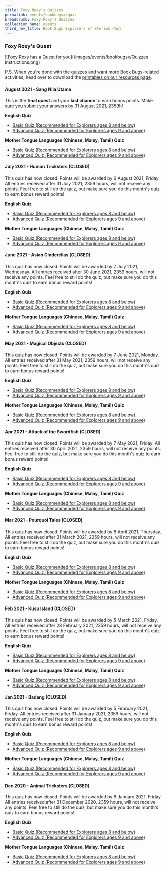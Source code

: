 ```yaml
---
title: Foxy Roxy's Quizzes
permalink: events/bookbugsx/quiz
breadcrumb: Foxy Roxy's Quizzes
collection_name: events
third_nav_title: Book Bugs Explorers of Stories Past
---
```

### Foxy Roxy's Quest

![Foxy Roxy has a Quest for you](/images/events/bookbugsx/Quizzes instructions.png)

P.S. When you're done with the quizzes and want more Book Bugs-related activities, head over to download the [printables on our resources page](/events/bookbugsx/resources#printables).

#### August 2021 - Sang Nila Utama

This is the **final quest** and your **last chance** to earn bonus points. Make sure you submit your answers by 31 August 2021, 2359h!

**English Quiz**

* <a href="https://docs.google.com/forms/d/e/1FAIpQLSd8z-0WiUBIFysJM8Rx6O01VXoYR7tlS6fneUM0DvbwIky5Ag/viewform?usp=sf_link" target="_blank" rel="noopener noreferrer">Basic Quiz (Recommended for Explorers ages 8 and below)</a>
* <a href="https://docs.google.com/forms/d/e/1FAIpQLScApdwPp_tuRRniShk2uNnQ69QbDNE7Y7vclr5UMWtHuz2TLA/viewform?usp=sf_link" target="_blank" rel="noopener noreferrer">Advanced Quiz (Recommended for Explorers ages 9 and above)</a>

**Mother Tongue Languages (Chinese, Malay, Tamil) Quiz**

* <a href="https://docs.google.com/forms/d/e/1FAIpQLScPrgyX1at9lPV6RFc10gJd5Pypfr989thaVa_7wDyWDpO3Og/viewform?usp=sf_link" target="_blank" rel="noopener noreferrer">Basic Quiz (Recommended for Explorers ages 8 and below)</a>
* <a href="https://docs.google.com/forms/d/e/1FAIpQLSd_f30dIKdLXbbsFMCEXixA2u6JRZiePSHmRUZsBhpqEwhy4A/viewform?usp=sf_link" target="_blank" rel="noopener noreferrer">Advanced Quiz (Recommended for Explorers ages 9 and above)</a>

#### July 2021 - Human Tricksters (CLOSED)

This quiz has now closed. Points will be awarded by 6 August 2021, Friday. All entries received after 31 July 2021, 2359 hours, will not receive any points. Feel free to still do the quiz, but make sure you do this month's quiz to earn bonus reward points!

**English Quiz**

* <a href="https://docs.google.com/forms/d/e/1FAIpQLSdgOnwl2xbQML9FyQmJadBXM34Ipki6r_-wypLm1oRJ5ZX4MQ/viewform?usp=sf_link" target="_blank" rel="noopener noreferrer">Basic Quiz (Recommended for Explorers ages 8 and below)</a>
* <a href="https://docs.google.com/forms/d/e/1FAIpQLSdnT3DriQ0QkA0tJn-gqurLM596NChhMrl0HTj5j6B6svRJMA/viewform?usp=sf_link" target="_blank" rel="noopener noreferrer">Advanced Quiz (Recommended for Explorers ages 9 and above)</a>

**Mother Tongue Languages (Chinese, Malay, Tamil) Quiz**

* <a href="https://docs.google.com/forms/d/e/1FAIpQLSc3g3ZZmDsUumno10Av8m99uCjaiurODLqf1M3UYgrLT1zifg/viewform?usp=sf_link" target="_blank" rel="noopener noreferrer">Basic Quiz (Recommended for Explorers ages 8 and below)</a>
* <a href="https://docs.google.com/forms/d/e/1FAIpQLSdiw8ekrThJchxo6fqkIE4VwbA2-VoLx2yr7vwHrDN72gpnLQ/viewform?usp=sf_link" target="_blank" rel="noopener noreferrer">Advanced Quiz (Recommended for Explorers ages 9 and above)</a>

#### June 2021 - Asian Cinderellas (CLOSED)

This quiz has now closed. Points will be awarded by 7 July 2021, Wednesday. All entries received after 30 June 2021, 2359 hours, will not receive any points. Feel free to still do the quiz, but make sure you do this month's quiz to earn bonus reward points!

**English Quiz**

* <a href="https://docs.google.com/forms/d/e/1FAIpQLSe533dBgtMkadF2cyTb3H5139FHW4aSmbC_977eLJrln1qxHg/viewform?usp=sf_link" target="_blank" rel="noopener noreferrer">Basic Quiz (Recommended for Explorers ages 8 and below)</a>
* <a href="https://docs.google.com/forms/d/e/1FAIpQLSesTw_k1vy91VmzBICil1kcm-YmoKMZdO0iwc_SzrIDyICXNQ/viewform?usp=sf_link" target="_blank" rel="noopener noreferrer">Advanced Quiz (Recommended for Explorers ages 9 and above)</a>

**Mother Tongue Languages (Chinese, Malay, Tamil) Quiz**

* <a href="https://docs.google.com/forms/d/e/1FAIpQLSftywhw4P9jsBc7qLXmHFBzXGR0LnTooJT1wwemOf6HOJytUg/viewform?usp=sf_link" target="_blank" rel="noopener noreferrer">Basic Quiz (Recommended for Explorers ages 8 and below)</a>
* <a href="https://docs.google.com/forms/d/e/1FAIpQLSdtV8UyzoS-CDDBuot4hCbHMlH9sTfLZV-wYRvUC0nko4ifxw/viewform?usp=sf_link" target="_blank" rel="noopener noreferrer">Advanced Quiz (Recommended for Explorers ages 9 and above)</a>

#### May 2021 - Magical Objects (CLOSED)

This quiz has now closed. Points will be awarded by 7 June 2021, Monday. All entries received after 31 May 2021, 2359 hours, will not receive any points. Feel free to still do the quiz, but make sure you do this month's quiz to earn bonus reward points!

**English Quiz**

* <a href="https://docs.google.com/forms/d/e/1FAIpQLSeYi7AHSlMJVwddYtGu0blbG5y1TVoEuJrZ0ybc64grx7OLzQ/viewform?usp=sf_link" target="_blank" rel="noopener noreferrer">Basic Quiz (Recommended for Explorers ages 8 and below)</a>
* <a href="https://docs.google.com/forms/d/e/1FAIpQLSdqrRYj0-TAmOi2JfGm3Ru9hEQlQKHxXUlkBOaRe7M6UropdA/viewform?usp=sf_link" target="_blank" rel="noopener noreferrer">Advanced Quiz (Recommended for Explorers ages 9 and above)</a>

**Mother Tongue Languages (Chinese, Malay, Tamil) Quiz**

* <a href="https://docs.google.com/forms/d/e/1FAIpQLSdsfuW1qA_nKf-p40VHK_7Qi-gHGyqn33lj8g_xIMAUlkpAYw/viewform?usp=sf_link" target="_blank" rel="noopener noreferrer">Basic Quiz (Recommended for Explorers ages 8 and below)</a>
* <a href="https://docs.google.com/forms/d/e/1FAIpQLSeKVMtezi723IKAsddI_Bx8tUPIVl3v5MpiiZzFlRHAjgn5Ow/viewform?usp=sf_link" target="_blank" rel="noopener noreferrer">Advanced Quiz (Recommended for Explorers ages 9 and above)</a>

#### Apr 2021 - Attack of the Swordfish (CLOSED)

This quiz has now closed. Points will be awarded by 7 May 2021, Friday. All entries received after 30 April 2021, 2359 hours, will not receive any points. Feel free to still do the quiz, but make sure you do this month's quiz to earn bonus reward points!

**English Quiz**

* <a href="https://docs.google.com/forms/d/e/1FAIpQLSfkwYerCvSSBos-_prPLYQ4_EZzIIQ-KlR4zBBZV_uWLGDCag/viewform?usp=sf_link" target="_blank" rel="noopener noreferrer">Basic Quiz (Recommended for Explorers ages 8 and below)</a>
* <a href="https://docs.google.com/forms/d/e/1FAIpQLScSJ-vR-6mu1pJbKmpSSnF_rEtRmfanBsxoHYmgqT8uQzX_fg/viewform?usp=sf_link" target="_blank" rel="noopener noreferrer">Advanced Quiz (Recommended for Explorers ages 9 and above)</a>

**Mother Tongue Languages (Chinese, Malay, Tamil) Quiz**

* <a href="https://docs.google.com/forms/d/e/1FAIpQLSeXZ27OXonmhP4hi3c4Xo178qdZzE8exoXdR2z8N3v60tHP-Q/viewform?usp=sf_link" target="_blank" rel="noopener noreferrer">Basic Quiz (Recommended for Explorers ages 8 and below)</a>
* <a href="https://docs.google.com/forms/d/e/1FAIpQLSc9mPjLY_BP70nUUXKfxmIzFbh1S4Y09-HzvOiJyaNdV-9gYg/viewform?usp=sf_link" target="_blank" rel="noopener noreferrer">Advanced Quiz (Recommended for Explorers ages 9 and above)</a>

#### Mar 2021 - Pourquoi Tales (CLOSED)

This quiz has now closed. Points will be awarded by 8 April 2021, Thursday. All entries received after 31 March 2021, 2359 hours, will not receive any points. Feel free to still do the quiz, but make sure you do this month's quiz to earn bonus reward points!

**English Quiz**

* <a href="https://docs.google.com/forms/d/e/1FAIpQLSfWOmz7VuAFnVXEV3QDknapli6iUvTw0LacJEL_z6impSgmuw/viewform?usp=sf_link" target="_blank" rel="noopener noreferrer">Basic Quiz (Recommended for Explorers ages 8 and below)</a>
* <a href="https://docs.google.com/forms/d/e/1FAIpQLScbOB5tVF9E_XBrUr_4g4q5arvY_kAV0g4wSI4LK-bzQBy2NQ/viewform?usp=sf_link" target="_blank" rel="noopener noreferrer">Advanced Quiz (Recommended for Explorers ages 9 and above)</a>

**Mother Tongue Languages (Chinese, Malay, Tamil) Quiz**

* <a href="https://docs.google.com/forms/d/e/1FAIpQLSdJRblMwynGGQtH58WOSPzVJwCaAD-8voWM7KwFN2danTpuFQ/viewform?usp=sf_link" target="_blank" rel="noopener noreferrer">Basic Quiz (Recommended for Explorers ages 8 and below)</a>
* <a href="https://docs.google.com/forms/d/e/1FAIpQLSfWJOnmdGl-y4WKTqJ23c1e9nXNAWT2al8yT2tv_4BnkBiXxA/viewform?usp=sf_link" target="_blank" rel="noopener noreferrer">Advanced Quiz (Recommended for Explorers ages 9 and above)</a>

#### Feb 2021 - Kusu Island (CLOSED)

This quiz has now closed. Points will be awarded by 5 March 2021, Friday. All entries received after 28 February 2021, 2359 hours, will not receive any points. Feel free to still do the quiz, but make sure you do this month's quiz to earn bonus reward points!

**English Quiz**

* <a href="https://docs.google.com/forms/d/e/1FAIpQLSdDJvxb6MkYGOjw2IoN3hEqBCNR8duPNKuyNFf23gQaP9dcBg/viewform?usp=sf_link" target="_blank" rel="noopener noreferrer">Basic Quiz (Recommended for Explorers ages 8 and below)</a>
* <a href="https://docs.google.com/forms/d/e/1FAIpQLScKCgHKdmwjkpRcbtCSW1u2CVAMrOEV8SCSS_XzqQLWECMfCg/viewform?usp=sf_link" target="_blank" rel="noopener noreferrer">Advanced Quiz (Recommended for Explorers ages 9 and above)</a>

**Mother Tongue Languages (Chinese, Malay, Tamil) Quiz**

* <a href="https://docs.google.com/forms/d/e/1FAIpQLSeSlZN9DajO77fFbxmrn-KPj8mL0tIamuoLOR03mst8flYP3A/viewform?usp=sf_link" target="_blank" rel="noopener noreferrer">Basic Quiz (Recommended for Explorers ages 8 and below)</a>
* <a href="https://docs.google.com/forms/d/e/1FAIpQLSeSbDZlLVYt_FoUstzMM8oQI5yEJFB26dN6zeFQkxmoFoEDcQ/viewform?usp=sf_link" target="_blank" rel="noopener noreferrer">Advanced Quiz (Recommended for Explorers ages 9 and above)</a>

#### Jan 2021 - Badang (CLOSED)

This quiz has now closed. Points will be awarded by 5 February 2021, Friday. All entries received after 31 January 2021, 2359 hours, will not receive any points. Feel free to still do the quiz, but make sure you do this month's quiz to earn bonus reward points!

**English Quiz**

* <a href="https://forms.gle/RRG5jkmdDADL6qVAA" target="_blank" rel="noopener noreferrer">Basic Quiz (Recommended for Explorers ages 8 and below)</a>
* <a href="https://forms.gle/1b3C4iqkrkFr2JJGA" target="_blank" rel="noopener noreferrer">Advanced Quiz (Recommended for Explorers ages 9 and above)</a>

**Mother Tongue Languages (Chinese, Malay, Tamil) Quiz**

* <a href="https://forms.gle/DGEg4vJZsP4z72PTA" target="_blank" rel="noopener noreferrer">Basic Quiz (Recommended for Explorers ages 8 and below)</a>
* <a href="https://forms.gle/atgRv2KXXo2vKQz18" target="_blank" rel="noopener noreferrer">Advanced Quiz (Recommended for Explorers ages 9 and above)</a>

#### Dec 2020 - Animal Tricksters (CLOSED)

This quiz has now closed. Points will be awarded by 8 January 2021, Friday. All entries received after 31 December 2020, 2359 hours, will not receive any points. Feel free to still do the quiz, but make sure you do this month's quiz to earn bonus reward points!

**English Quiz**

* <a href="https://forms.gle/uYkhUBjrMGkzVM5G8" target="_blank" rel="noopener noreferrer">Basic Quiz (Recommended for Explorers ages 8 and below)</a>
* <a href="https://forms.gle/4UonWt6o4fzHoGPk9" target="_blank" rel="noopener noreferrer">Advanced Quiz (Recommended for Explorers ages 9 and above)</a>

**Mother Tongue Languages (Chinese, Malay, Tamil) Quiz**

* <a href="https://forms.gle/ZVypDAqvSweqjhsY8" target="_blank" rel="noopener noreferrer">Basic Quiz (Recommended for Explorers ages 8 and below)</a>
* <a href="https://forms.gle/wug7m65jUgrN2HKb6" target="_blank" rel="noopener noreferrer">Advanced Quiz (Recommended for Explorers ages 9 and above)</a>